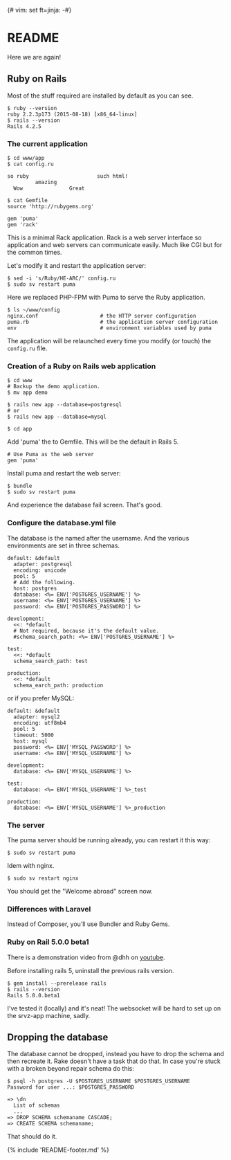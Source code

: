 {# vim: set ft=jinja: -#}
# README

Here we are again!

## Ruby on Rails

Most of the stuff required are installed by default as you can see.

    $ ruby --version
    ruby 2.2.3p173 (2015-08-18) [x86_64-linux]
    $ rails --version
    Rails 4.2.5

### The current application

    $ cd www/app
    $ cat config.ru

    so ruby                      such html!
             amazing
      Wow               Great

    $ cat Gemfile
    source 'http://rubygems.org'

    gem 'puma'
    gem 'rack'

This is a minimal Rack application. Rack is a web server interface so
application and web servers can communicate easily. Much like CGI but for the
common times.

Let's modify it and restart the application server:

    $ sed -i 's/Ruby/HE-ARC/' config.ru
    $ sudo sv restart puma

Here we replaced PHP-FPM with Puma to serve the Ruby application.

    $ ls ~/www/config
    nginx.conf                    # the HTTP server configuration
    puma.rb                       # the application server configuration
    env                           # environment variables used by puma

The application will be relaunched every time you modify (or touch) the
`config.ru` file.

### Creation of a Ruby on Rails web application

    $ cd www
    # Backup the demo application.
    $ mv app demo

    $ rails new app --database=postgresql
    # or
    $ rails new app --database=mysql

    $ cd app

Add 'puma' the to Gemfile. This will be the default in Rails 5.

    # Use Puma as the web server
    gem 'puma'

Install puma and restart the web server:

    $ bundle
    $ sudo sv restart puma

And experience the database fail screen. That's good.


### Configure the database.yml file

The database is the named after the username. And the various environments are
set in three schemas.

    default: &default
      adapter: postgresql
      encoding: unicode
      pool: 5
      # Add the following.
      host: postgres
      database: <%= ENV['POSTGRES_USERNAME'] %>
      username: <%= ENV['POSTGRES_USERNAME'] %>
      password: <%= ENV['POSTGRES_PASSWORD'] %>

    development:
      <<: *default
      # Not required, because it's the default value.
      #schema_search_path: <%= ENV['POSTGRES_USERNAME'] %>

    test:
      <<: *default
      schema_search_path: test

    production:
      <<: *default
      schema_earch_path: production

or if you prefer MySQL:

    default: &default
      adapter: mysql2
      encoding: utf8mb4
      pool: 5
      timeout: 5000
      host: mysql
      password: <%= ENV['MYSQL_PASSWORD'] %>
      username: <%= ENV['MYSQL_USERNAME'] %>

    development:
      database: <%= ENV['MYSQL_USERNAME'] %>

    test:
      database: <%= ENV['MYSQL_USERNAME'] %>_test

    production:
      database: <%= ENV['MYSQL_USERNAME'] %>_production


### The server

The puma server should be running already, you can restart it this way:

    $ sudo sv restart puma

Idem with nginx.

    $ sudo sv restart nginx

You should get the "Welcome abroad" screen now.

### Differences with Laravel

Instead of Composer, you’ll use Bundler and Ruby Gems.

### Ruby on Rail 5.0.0 beta1

There is a demonstration video from @dhh on
[youtube](https://www.youtube.com/watch?v=n0WUjGkDFS0).

Before installing rails 5, uninstall the previous rails version.

    $ gem install --prerelease rails
    $ rails --version
    Rails 5.0.0.beta1

I've tested it (locally) and it's neat! The websocket will be hard to set up
on the srvz-app machine, sadly.

## Dropping the database

The database cannot be dropped, instead you have to drop the schema and then
recreate it. Rake doesn't have a task that do that. In case you're stuck with
a broken beyond repair schema do this:

    $ psql -h postgres -U $POSTGRES_USERNAME $POSTGRES_USERNAME
    Password for user ...: $POSTGRES_PASSWORD

    => \dn
      List of schemas
      ...
    => DROP SCHEMA schemaname CASCADE;
    => CREATE SCHEMA schemaname;

That should do it.


{% include 'README-footer.md' %}
